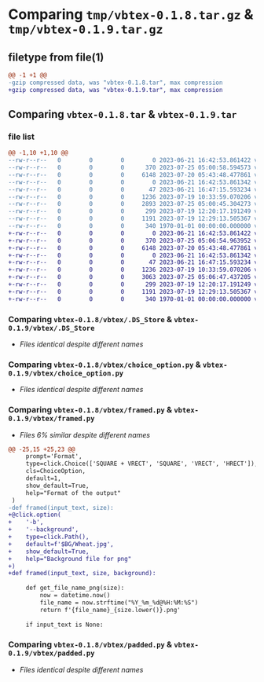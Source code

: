 # Comparing `tmp/vbtex-0.1.8.tar.gz` & `tmp/vbtex-0.1.9.tar.gz`

## filetype from file(1)

```diff
@@ -1 +1 @@
-gzip compressed data, was "vbtex-0.1.8.tar", max compression
+gzip compressed data, was "vbtex-0.1.9.tar", max compression
```

## Comparing `vbtex-0.1.8.tar` & `vbtex-0.1.9.tar`

### file list

```diff
@@ -1,10 +1,10 @@
--rw-r--r--   0        0        0        0 2023-06-21 16:42:53.861422 vbtex-0.1.8/README.md
--rw-r--r--   0        0        0      370 2023-07-25 05:00:58.594573 vbtex-0.1.8/pyproject.toml
--rw-r--r--   0        0        0     6148 2023-07-20 05:43:48.477861 vbtex-0.1.8/vbtex/.DS_Store
--rw-r--r--   0        0        0        0 2023-06-21 16:42:53.861342 vbtex-0.1.8/vbtex/__init__.py
--rw-r--r--   0        0        0       47 2023-06-21 16:47:15.593234 vbtex-0.1.8/vbtex/__main__.py
--rw-r--r--   0        0        0     1236 2023-07-19 10:33:59.070206 vbtex-0.1.8/vbtex/choice_option.py
--rw-r--r--   0        0        0     2893 2023-07-25 05:00:45.304273 vbtex-0.1.8/vbtex/framed.py
--rw-r--r--   0        0        0      299 2023-07-19 12:20:17.191249 vbtex-0.1.8/vbtex/main.py
--rw-r--r--   0        0        0     1191 2023-07-19 12:29:13.505367 vbtex-0.1.8/vbtex/padded.py
--rw-r--r--   0        0        0      340 1970-01-01 00:00:00.000000 vbtex-0.1.8/PKG-INFO
+-rw-r--r--   0        0        0        0 2023-06-21 16:42:53.861422 vbtex-0.1.9/README.md
+-rw-r--r--   0        0        0      370 2023-07-25 05:06:54.963952 vbtex-0.1.9/pyproject.toml
+-rw-r--r--   0        0        0     6148 2023-07-20 05:43:48.477861 vbtex-0.1.9/vbtex/.DS_Store
+-rw-r--r--   0        0        0        0 2023-06-21 16:42:53.861342 vbtex-0.1.9/vbtex/__init__.py
+-rw-r--r--   0        0        0       47 2023-06-21 16:47:15.593234 vbtex-0.1.9/vbtex/__main__.py
+-rw-r--r--   0        0        0     1236 2023-07-19 10:33:59.070206 vbtex-0.1.9/vbtex/choice_option.py
+-rw-r--r--   0        0        0     3063 2023-07-25 05:06:47.437205 vbtex-0.1.9/vbtex/framed.py
+-rw-r--r--   0        0        0      299 2023-07-19 12:20:17.191249 vbtex-0.1.9/vbtex/main.py
+-rw-r--r--   0        0        0     1191 2023-07-19 12:29:13.505367 vbtex-0.1.9/vbtex/padded.py
+-rw-r--r--   0        0        0      340 1970-01-01 00:00:00.000000 vbtex-0.1.9/PKG-INFO
```

### Comparing `vbtex-0.1.8/vbtex/.DS_Store` & `vbtex-0.1.9/vbtex/.DS_Store`

 * *Files identical despite different names*

### Comparing `vbtex-0.1.8/vbtex/choice_option.py` & `vbtex-0.1.9/vbtex/choice_option.py`

 * *Files identical despite different names*

### Comparing `vbtex-0.1.8/vbtex/framed.py` & `vbtex-0.1.9/vbtex/framed.py`

 * *Files 6% similar despite different names*

```diff
@@ -25,15 +25,23 @@
     prompt='Format',
     type=click.Choice(['SQUARE + VRECT', 'SQUARE', 'VRECT', 'HRECT']),
     cls=ChoiceOption,
     default=1,
     show_default=True,
     help="Format of the output"
 )
-def framed(input_text, size):
+@click.option(
+    '-b',
+    '--background',
+    type=click.Path(),
+    default=f'$BG/Wheat.jpg',
+    show_default=True,
+    help="Background file for png"
+)
+def framed(input_text, size, background):
    
     def get_file_name_png(size):
         now = datetime.now()
         file_name = now.strftime("%Y_%m_%d@%H:%M:%S")
         return f'{file_name}_{size.lower()}.png'
 
     if input_text is None:
```

### Comparing `vbtex-0.1.8/vbtex/padded.py` & `vbtex-0.1.9/vbtex/padded.py`

 * *Files identical despite different names*

